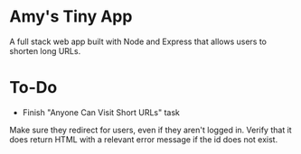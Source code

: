 # Amy's Tiny App 

A full stack web app built with Node and Express that allows users to shorten long URLs.


# To-Do

* Finish "Anyone Can Visit Short URLs" task

Make sure they redirect for users, even if they aren't logged in. Verify that it does return HTML with a relevant error message if the id does not exist.